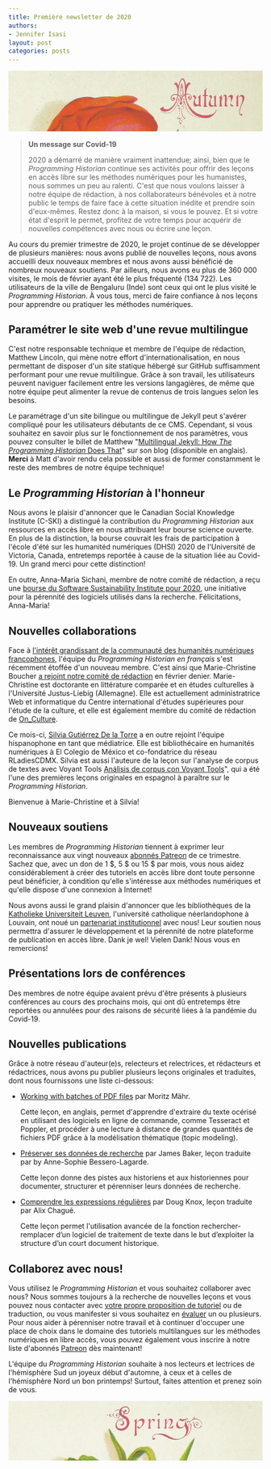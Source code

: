 ```yaml
---
title: Première newsletter de 2020
authors: 
- Jennifer Isasi
layout: post
categories: posts
---
```


<img src="/images/blog/2020-04-01-newsletter/autumn.jpg" alt="Une image recadrée avec le mot automne." title="Joyeux automne à notre public de l'hémisphère sud!"/>

> **Un message sur Covid-19**
>
> 2020 a démarré de manière vraiment inattendue; ainsi, bien que le *Programming Historian* continue ses activités pour offrir des leçons en accès libre sur les méthodes numériques pour les humanistes, nous sommes un peu au ralenti. C'est que nous voulons laisser à notre équipe de rédaction, à nos collaborateurs bénévoles et à notre public le temps de faire face à cette situation inédite et prendre soin d'eux-mêmes. Restez donc à la maison, si vous le pouvez. Et si votre état d'esprit le permet, profitez de votre temps pour acquérir de nouvelles compétences avec nous ou écrire une leçon.

Au cours du premier trimestre de 2020, le projet continue de se développer de plusieurs manières: nous avons publié de nouvelles leçons, nous avons accueilli deux nouveaux membres et nous avons aussi bénéficié de nombreux nouveaux soutiens. Par ailleurs, nous avons eu plus de 360 000 visites, le mois de février ayant été le plus fréquenté (134 722). Les utilisateurs de la ville de Bengaluru (Inde) sont ceux qui ont le plus visité le *Programming Historian*. À vous tous, merci de faire confiance à nos leçons pour apprendre ou pratiquer les méthodes numériques.

## Paramétrer le site web d'une revue multilingue

C'est notre responsable technique et membre de l'équipe de rédaction, Matthew Lincoln, qui mène notre effort d'internationalisation, en nous permettant de disposer d'un site statique hébergé sur GitHub suffisamment performant pour une revue multilingue. Grâce à son travail, les utilisateurs peuvent naviguer facilement entre les versions langagières, de même que notre équipe peut alimenter la revue de contenus de trois langues selon les besoins.

Le paramétrage d'un site bilingue ou multilingue de Jekyll peut s'avérer compliqué pour les utilisateurs débutants de ce CMS. Cependant, si vous souhaitez en savoir plus sur le fonctionnement de nos paramètres, vous pouvez consulter le billet de Matthew "[Multilingual Jekyll: How *The Programming Historian* Does That](https://matthewlincoln.net/2020/03/01/multilingual-jekyll.html)" sur son blog (disponible en anglais). **Merci** à Matt d'avoir rendu cela possible et aussi de former constamment le reste des membres de notre équipe technique!

## Le *Programming Historian* à l'honneur

Nous avons le plaisir d'annoncer que le Canadian Social Knowledge Institute (C-SKI) a distingué la contribution du *Programming Historian* aux ressources en accès libre en nous attribuant leur bourse science ouverte. En plus de la distinction, la bourse couvrait les frais de participation à l'école d'été sur les humanitéd numériques (DHSI) 2020 de l'Université de Victoria, Canada, entretemps reportée à cause de la situation liée au Covid-19. Un grand merci pour cette distinction!

En outre, Anna-Maria Sichani, membre de notre comité de rédaction, a reçu une [bourse du Software Sustainability Institute pour 2020](https://software.ac.uk/blog/2020-01-10-announcing-2020-software-sustainability-institute-fellows), une initiative pour la pérennité des logiciels utilisés dans la recherche. Félicitations, Anna-Maria!

## Nouvelles collaborations

Face à [l'intérêt grandissant de la communauté des humanités numériques francophones](https://programminghistorian.org/posts/merci-les-amis), l'équipe du *Programming Historian en français* s'est récemment étoffée d'un nouveau membre. C'est ainsi que Marie-Christine Boucher [a rejoint notre comité de rédaction](https://programminghistorian.org/posts/welcome-mc-boucher) en février denier. Marie-Christine est doctorante en littérature comparée et en études culturelles à l'Université Justus-Liebig (Allemagne). Elle est actuellement administratrice Web et informatique du Centre international d'études supérieures pour l'étude de la culture, et elle est également membre du comité de rédaction de [On_Culture](https://www.on-culture.org/).

Ce mois-ci, [Silvia Gutiérrez De la Torre](https://sgutierrez.seewes.de) a en outre rejoint l'équipe hispanophone en tant que médiatrice. Elle est bibliothécaire en humanités numériques à El Colegio de México et co-fondatrice du réseau RLadiesCDMX. Silvia est aussi l'auteure de la leçon sur l'analyse de corpus de textes avec Voyant Tools [Análisis de corpus con Voyant Tools](https://programminghistorian.org/es/lecciones/analisis-voyant-tools)", qui a été l'une des premières leçons originales en espagnol à paraître sur le *Programming Historian*.

Bienvenue à Marie-Christine et à Silvia!

## Nouveaux soutiens

Les membres de *Programming Historian* tiennent à exprimer leur reconnaissance aux vingt nouveaux [abonnés Patreon](https://www.patreon.com/theprogramminghistorian) de ce trimestre. Sachez que, avec un don de 1 $, 5 $ ou 15 $ par mois, vous nous aidez considérablement à créer des tutoriels en accès libre dont toute personne peut bénéficier, à condition qu'elle s'intéresse aux méthodes numériques et qu'elle dispose d'une connexion à Internet!

Nous avons aussi le grand plaisin d'annoncer que les bibliothèques de la [Katholieke Universiteit Leuven](https://twitter.com/KU_Leuven), l'université catholique néerlandophone à Louvain, ont noué un [partenariat institutionnel](https://programminghistorian.org/fr/nous-soutenir#partenariat-institutionnel) avec nous! Leur soutien nous permettra d'assurer le développement et la pérennité de notre plateforme de publication en accès libre. Dank je wel! Vielen Dank! Nous vous en remercions!

## Présentations lors de conférences

Des membres de notre équipe avaient prévu d'être présents à plusieurs conférences au cours des prochains mois, qui ont dû entretemps être reportées ou annulées pour des raisons de sécurité liées à la pandémie du Covid-19.

## Nouvelles publications

Grâce à notre réseau d'auteur(e)s, relecteurs et relectrices, et rédacteurs et rédactrices, nous avons pu publier plusieurs leçons originales et traduites, dont nous fournissons une liste ci-dessous:

- [Working with batches of PDF files](https://programminghistorian.org/en/lessons/working-with-batches-of-pdf-files) par Moritz Mähr.

  Cette leçon, en anglais, permet d'apprendre d'extraire du texte océrisé en utilisant des logiciels en ligne de commande, comme Tesseract et Poppler, et procéder à une lecture à distance de grandes quantités de fichiers PDF grâce à la modélisation thématique (topic modeling).

- [Préserver ses données de recherche](https://programminghistorian.org/fr/lecons/preserver-ses-donnees-de-recherche) par James Baker, leçon traduite par by Anne-Sophie Bessero-Lagarde.

  Cette leçon donne des pistes aux historiens et aux historiennes pour documenter, structurer et pérenniser leurs données de recherche.

- [Comprendre les expressions régulières](https://programminghistorian.org/fr/lecons/comprendre-les-expressions-regulieres) par Doug Knox, leçon traduite par Alix Chagué.

  Cette leçon permet l'utilisation avancée de la fonction rechercher-remplacer d’un logiciel de traitement de texte dans le but d’exploiter la structure d’un court document historique. 


## Collaborez avec nous!

Vous utilisez le *Programming Historian* et vous souhaitez collaborer avec nous? Nous sommes toujours à la recherche de nouvelles leçons et vous pouvez nous contacter avec [votre propre proposition de tutoriel](https://programminghistorian.org/fr/consignes-auteurs) ou de traduction, ou vous manifester si vous souhaitez en [évaluer](https://programminghistorian.org/fr/consignes-evaluateurs) un ou plusieurs.
Pour nous aider à pérenniser notre travail et à continuer d'occuper une place de choix dans le domaine des tutoriels multilangues sur les méthodes numériques en libre accès, vous pouvez également vous inscrire à notre liste d'abonnés [Patreon]() dès maintenant!

L'équipe du *Programming Historian* souhaite à nos lecteurs et lectrices de l'hémisphère Sud un joyeux début d'automne, à ceux et à celles de l'hémisphère Nord un bon printemps! Surtout, faites attention et prenez soin de vous.

<img src="/images/blog/2020-04-01-newsletter/spring.jpg" alt="Une image recadrée avec le mot printemps." title="Bon printemps à notre public de l'hémisphère nord!"/>
